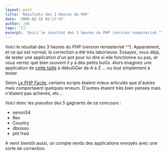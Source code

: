 ```yaml
---
layout: post
title: 'Résultats des 3 Heures du PHP'
date: '2005-02-15 02:17:47'
author: j0k
tags: '[]'
excerpt: 'Voici le résultat des 3 heures du PHP (version remasterisé ^^).   Apparament, et ce qui est normal, la correction a été très laborieuse.   Essayez, vous déjà, de tester une application d''un pot pour lui dire si elle fonctionne ou pas, et vous verrez que bien souvent il y a des petits buGs. Alors imaginez une application de [cette      ...'
---
```


Voici le résultat des 3 heures du PHP (version remasterisé ^^).   Apparament, et ce qui est normal, la correction a été très laborieuse.   Essayez, vous déjà, de tester une application d'un pot pour lui dire si elle fonctionne ou pas, et vous verrez que bien souvent il y a des petits buGs. Alors imaginez une application de [cette taille](http://3hphp.lephpfacile.com/subject/old.php?id=1) à débuGGer de A à Z ... ou tout simplement à tester.

Selon [Le PHP Facile](http://www.lephpfacile.com/), certains scripts étaient mieux articulés que d'autres mais comportaient quelques erreurs. D'autres étaient très bien pensés mais n'étaient pas achevés, etc...

Voici donc les pseudos des 5 gagnants de ce concours :
* xenon54
* Rex
* Country
* dboisso
* ptit fred

A venir bientôt aussi, un compte rendu des applications envoyés avec une sorte de correction.
